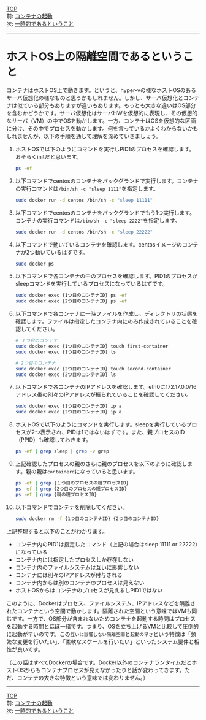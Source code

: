 [TOP](../README.md)   
前: [コンテナの起動](./container-run.md)  
次: [一時的であるということ](./container-feature-ephemeral.md)  

---

# ホストOS上の隔離空間であるということ

コンテナはホストOS上で動きます。というと、hyper-vの様なホストOSのあるサーバ仮想化の様なものと思うかもしれません。しかし、サーバ仮想化とコンテナは似ている部分もありますが違いもあります。もっとも大きな違いはOS部分を含むかどうかです。サーバ仮想化はサーバHWを仮想的に表現し、その仮想的なサーバ（VM）の中でOSを動かします。一方、コンテナはOSを仮想的な区画に分け、その中でプロセスを動かします。何を言っているかよくわからないかもしれませんが、以下の手順を通して理解を深めていきましょう。

1. ホストOSで以下のようにコマンドを実行しPID1のプロセスを確認します。おそらくinitだと思います。
   ``` sh
   ps -ef
   ```

2. 以下コマンドでcentosのコンテナをバックグランドで実行します。コンテナの実行コマンドは``/bin/sh -c "sleep 1111"``を指定します。
   ``` sh
   sudo docker run -d centos /bin/sh -c "sleep 11111"
   ```

3. 以下コマンドでcentosのコンテナをバックグランドでもう1つ実行します。コンテナの実行コマンドは``/bin/sh -c "sleep 2222"``を指定します。
   ``` sh
   sudo docker run -d centos /bin/sh -c "sleep 22222"
   ```

4. 以下コマンドで動いているコンテナを確認します。centosイメージのコンテナが2つ動いているはずです。
   ``` sh
   sudo docker ps
   ```

5. 以下コマンドで各コンテナの中のプロセスを確認します。PID1のプロセスがsleepコマンドを実行しているプロセスになっているはずです。
   ``` sh
   sudo docker exec {1つ目のコンテナID} ps -ef
   sudo docker exec {2つ目のコンテナID} ps -ef
   ```

6. 以下コマンドで各コンテナに一時ファイルを作成し、ディレクトリの状態を確認します。ファイルは指定したコンテナ内にのみ作成されていることを確認してください。
   ``` sh
   # １つ目のコンテナ
   sudo docker exec {1つ目のコンテナID} touch first-container
   sudo docker exec {1つ目のコンテナID} ls

   # 2つ目のコンテナ
   sudo docker exec {2つ目のコンテナID} touch second-container
   sudo docker exec {2つ目のコンテナID} ls
   ```

7. 以下コマンドで各コンテナのIPアドレスを確認します。eth0に172.17.0.0/16アドレス帯の別々のIPアドレスが振られていることを確認してください。
   ``` sh
   sudo docker exec {1つ目のコンテナID} ip a
   sudo docker exec {2つ目のコンテナID} ip a
   ```

8. ホストOSで以下のようにコマンドを実行します。sleepを実行しているプロセスが2つ表示され、PIDは1ではないはずです。また、親プロセスのID（PPID）も確認しておきます。
   ``` sh
   ps -ef | grep sleep | grep -v grep
   ```

9. 上記確認したプロセスの親のさらに親のプロセスを以下のように確認します。親の親は``containerd``になっていると思います。
   ``` sh
   ps -ef | grep {１つ目のプロセスの親プロセスID}
   ps -ef | grep {2つ目のプロセスの親プロセスID}
   ps -ef | grep {親の親プロセスID}
   ```

10. 以下コマンドでコンテナを削除してください。
    ``` sh
    sudo docker rm -f {1つ目のコンテナID} {2つ目のコンテナID}
    ```

上記整理すると以下のことがわかります。
- コンテナ内のPID1は指定したコマンド（上記の場合はsleep 11111 or 22222）になっている
- コンテナ内には指定したプロセスしか存在しない
- コンテナ内のファイルシステムは互いに影響しない
- コンテナには別々のIPアドレスが付与される
- コンテナ内からは別のコンテナのプロセスは見えない
- ホストOSからはコンテナのプロセスが見えるしPID1ではない

このように、Dockerはプロセス、ファイルシステム、IPアドレスなどを隔離されたコンテナという空間で動かします。隔離された空間という意味ではVMも同じです。一方で、OS部分が含まれないためコンテナを起動する時間はプロセスを起動する時間とほぼ一緒です。つまり、OSを立ち上げるVMと比較して圧倒的に起動が早いのです。この``互いに影響しない隔離空間``と``起動の早さ``という特徴は「頻繁な変更を行いたい」、「柔軟なスケールを行いたい」といったシステム要件と相性が良いです。

（この話はすべてDockerの場合です。Docker以外のコンテナランタイムだとホストOSからもコンテナプロセスが見えなかったりと話が変わってきます。ただ、コンテナの大きな特徴という意味では変わりません。）

---

[TOP](../README.md)   
前: [コンテナの起動](./container-run.md)  
次: [一時的であるということ](./container-feature-ephemeral.md)  
